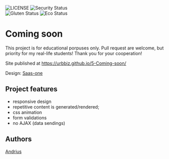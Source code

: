 ![LICENSE](https://img.shields.io/badge/license-MIT-blue.svg?style=flat-square)
![Security Status](https://img.shields.io/security-headers?label=Security&url=https%3A%2F%2Fgithub.com&style=flat-square)<br>
![Gluten Status](https://img.shields.io/badge/Gluten-Free-green.svg)
![Eco Status](https://img.shields.io/badge/ECO-Friendly-green.svg)<br>


# Coming soon


This project is for educational porpuses only. Pull request are welcome, but priority for my real-life students! Thank you for your cooperation!

Site published at https://urbbiz.github.io/5-Coming-soon/

Design: [Saas-one](https://altrcloud.ru/saasone/index-two)


## Project features
- responsive design
- repetitive content is generated/rendered;
- css animation
- form validations
- no AJAX (data sendings)

## Authors
[Andrius](https://github.com/urbbiz)<br>
